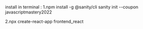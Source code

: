 install in terminal :
1.npm install -g @sanity/cli
sanity init --coupon javascriptmastery2022


2.npx create-react-app frontend_react 
